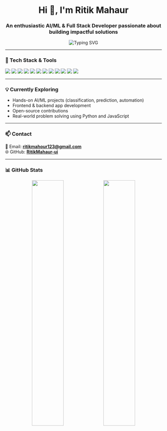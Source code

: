 <h1 align="center">Hi 👋, I'm Ritik Mahaur</h1>
<h3 align="center">An enthusiastic AI/ML & Full Stack Developer passionate about building impactful solutions</h3>

<p align="center">
  <img src="https://readme-typing-svg.demolab.com?font=Fira+Code&size=22&pause=1000&color=F75590&center=true&vCenter=true&width=435&lines=Code.+Learn.+Contribute.;AI+%2B+Web+%3D+Future+Ready.;Write+Clean+Code+%F0%9F%94%A8; Build+Impactful+Real-World+Projects" alt="Typing SVG" />
</p>

---

### 🔧 Tech Stack & Tools

<p align="left">
  <img src="https://img.shields.io/badge/C++-00599C?style=for-the-badge&logo=c%2B%2B&logoColor=white" />
  <img src="https://img.shields.io/badge/Python-3776AB?style=for-the-badge&logo=python&logoColor=white" />
  <img src="https://img.shields.io/badge/HTML5-e34c26?style=for-the-badge&logo=html5&logoColor=white" />
  <img src="https://img.shields.io/badge/CSS3-1572b6?style=for-the-badge&logo=css3&logoColor=white" />
  <img src="https://img.shields.io/badge/JavaScript-F0DB4F?style=for-the-badge&logo=javascript&logoColor=black" />
  <img src="https://img.shields.io/badge/Git-F05032?style=for-the-badge&logo=git&logoColor=white" />
  <img src="https://img.shields.io/badge/GitHub-181717?style=for-the-badge&logo=github&logoColor=white" />
  <img src="https://img.shields.io/badge/VS%20Code-007ACC?style=for-the-badge&logo=visual-studio-code&logoColor=white" />
  <img src="https://img.shields.io/badge/NumPy-013243?style=for-the-badge&logo=numpy&logoColor=white" />
  <img src="https://img.shields.io/badge/Pandas-150458?style=for-the-badge&logo=pandas&logoColor=white" />
  <img src="https://img.shields.io/badge/Scikit--Learn-F7931E?style=for-the-badge&logo=scikit-learn&logoColor=white" />
  <img src="https://img.shields.io/badge/TensorFlow-FF6F00?style=for-the-badge&logo=tensorflow&logoColor=white" />
</p>

---

### 💡 Currently Exploring

- Hands-on AI/ML projects (classification, prediction, automation)
- Frontend & backend app development
- Open-source contributions
- Real-world problem solving using Python and JavaScript

---

### 📫 Contact

📧 Email: **ritikmahour123@gmail.com**  
🌐 GitHub: [**RitikMahaur-ui**](https://github.com/RitikMahaur-ui/RitikMahaur-ui/edit/main/README.md)

---

### 📊 GitHub Stats

<p align="center">
  <img src="https://github-readme-stats.vercel.app/api?username=RitikMahaur-ui&show_icons=true&theme=radical" width="45%"/>
  <img src="https://github-readme-streak-stats.herokuapp.com/?user=RitikMahaur-ui&theme=radical" width="45%"/>
</p>


